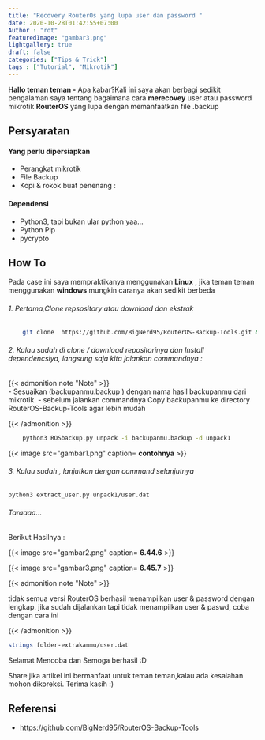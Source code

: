 ```yaml
---
title: "Recovery RouterOs yang lupa user dan password "
date: 2020-10-28T01:42:55+07:00
Author : "rot"
featuredImage: "gambar3.png"
lightgallery: true
draft: false
categories: ["Tips & Trick"]
tags : ["Tutorial", "Mikrotik"]
---
```



**Hallo teman teman -** Apa kabar?Kali ini saya akan berbagi sedikit pengalaman saya tentang bagaimana cara **merecovey** user atau password mikrotik **RouterOS** yang lupa dengan memanfaatkan file .backup


## Persyaratan
#### Yang perlu dipersiapkan
- Perangkat mikrotik
- File Backup
- Kopi & rokok buat penenang :

#### Dependensi
- Python3,  tapi bukan ular python yaa...
- Python Pip
- pycrypto

## How To
Pada case ini saya mempraktikanya menggunakan **Linux** , jika teman teman menggunakan **windows** mungkin caranya akan sedikit berbeda 

###### 1. Pertama,Clone repsository atau download dan ekstrak

``` bash
    git clone  https://github.com/BigNerd95/RouterOS-Backup-Tools.git && cd RouterOS-Backup-Tools
```

###### 2. Kalau sudah di clone / download repositorinya dan Install dependencsiya, langsung saja kita jalankan commandnya :


{{< admonition note "Note" >}}  
    - Sesuaikan (backupanmu.backup ) dengan nama hasil backupanmu dari mikrotik.
    -  sebelum jalankan commandnya Copy backupanmu ke directory RouterOS-Backup-Tools agar lebih mudah

{{< /admonition >}}

```bash
    python3 ROSbackup.py unpack -i backupanmu.backup -d unpack1
```

{{< image src="gambar1.png" caption= **contohnya**  >}}

###### 3. Kalau sudah , lanjutkan dengan command selanjutnya
```bash
python3 extract_user.py unpack1/user.dat

```
###### Taraaaa...
Berikut Hasilnya : 

{{< image src="gambar2.png"  caption=  **6.44.6** >}}

{{< image src="gambar3.png"  caption=  **6.45.7** >}}


{{< admonition note "Note" >}}  

 tidak semua versi RouterOS berhasil menampilkan user & password dengan lengkap.
jika sudah dijalankan tapi tidak menampilkan user & paswd, coba dengan cara ini

{{< /admonition >}}
```bash
strings folder-extrakanmu/user.dat
```


Selamat Mencoba dan Semoga berhasil :D


Share jika artikel ini bermanfaat untuk teman teman,kalau ada kesalahan mohon dikoreksi. Terima kasih :)

## Referensi

-  https://github.com/BigNerd95/RouterOS-Backup-Tools